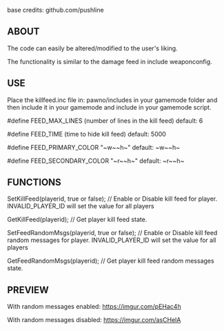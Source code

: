 base credits: github.com/pushline

ABOUT
- 

The code can easily be altered/modified to the user's liking.

The functionality is similar to the damage feed in include weaponconfig.

USE
- 

Place the killfeed.inc file in: pawno/includes in your gamemode folder and then include it in your gamemode and include in your gamemode script.

#define FEED_MAX_LINES (number of lines in the kill feed) default: 6

#define FEED_TIME (time to hide kill feed) default: 5000

#define FEED_PRIMARY_COLOR "~w~~h~" default: ~w~~h~

#define FEED_SECONDARY_COLOR "~r~~h~" default: ~r~~h~

FUNCTIONS
- 

SetKillFeed(playerid, true or false); // Enable or Disable kill feed for player. INVALID_PLAYER_ID will set the value for all players

GetKillFeed(playerid); // Get player kill feed state.

SetFeedRandomMsgs(playerid, true or false); // Enable or Disable kill feed random messages for player. INVALID_PLAYER_ID will set the value for all players

GetFeedRandomMsgs(playerid); // Get player kill feed random messages state.

PREVIEW
-

With random messages enabled:
https://imgur.com/pEHac4h

With random messages disabled:
https://imgur.com/asCHelA
